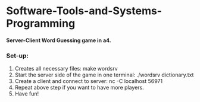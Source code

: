 # Software-Tools-and-Systems-Programming

#### Server-Client Word Guessing game in a4.
### Set-up:
1. Creates all necessary files: make wordsrv
2. Start the server side of the game in one terminal: ./wordsrv dictionary.txt
3. Create a client and connect to server: nc -C localhost 56971
4. Repeat above step if you want to have more players.
5. Have fun!
